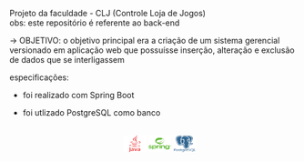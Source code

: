 Projeto da faculdade - CLJ (Controle Loja de Jogos) <br>
obs: este repositório é referente ao back-end

-> OBJETIVO: o objetivo principal era a criação de um sistema gerencial versionado em aplicação web que possuísse inserção, alteração e exclusão de dados que se interligassem 

especificações:
- foi realizado com Spring Boot 
- foi utlizado PostgreSQL como banco

  <div style="display: inline_block; padding: 0 auto" align="center"><br>
  <img align="center" alt="Java" height="30" width="40" href="#" src="https://raw.githubusercontent.com/devicons/devicon/1119b9f84c0290e0f0b38982099a2bd027a48bf1/icons/java/java-plain-wordmark.svg">
  <img align="center" alt="Spring Boot" height="30" width="40" href="#" src="https://raw.githubusercontent.com/devicons/devicon/1119b9f84c0290e0f0b38982099a2bd027a48bf1/icons/spring/spring-original-wordmark.svg">
  <img align="center" alt="PostgreSQL" height="30" width="40" href="#" src="https://raw.githubusercontent.com/devicons/devicon/1119b9f84c0290e0f0b38982099a2bd027a48bf1/icons/postgresql/postgresql-plain-wordmark.svg"> 
  </div>
